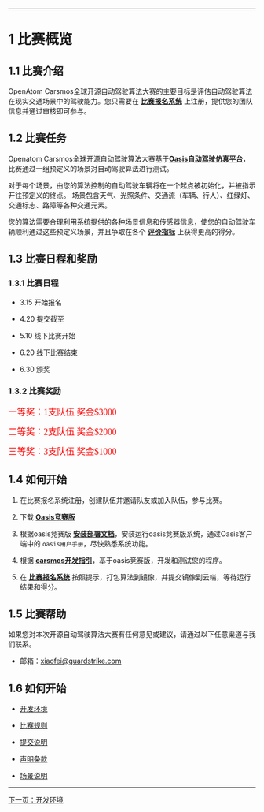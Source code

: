 ***

# 1 比赛概览

## 1.1 比赛介绍

OpenAtom Carsmos全球开源自动驾驶算法大赛的主要目标是评估自动驾驶算法在现实交通场景中的驾驶能力。您只需要在 [**比赛报名系统**](https://race.carsmos.cn/) 上注册，提供您的团队信息并通过审核即可参与。

## 1.2 比赛任务

Openatom Carsmos全球开源自动驾驶算法大赛基于[**Oasis自动驾驶仿真平台**](https://guardstrike.com/tech.html)，比赛通过一组预定义的场景对自动驾驶算法进行测试。

对于每个场景，由您的算法控制的自动驾驶车辆将在一个起点被初始化，并被指示开往预定义的终点。 场景包含天气、光照条件、交通流（车辆、行人）、红绿灯、交通标志、路障等各种交通元素。

您的算法需要合理利用系统提供的各种场景信息和传感器信息，使您的自动驾驶车辆顺利通过这些预定义场景，并且争取在各个 [**评价指标**](rules.md#) 上获得更高的得分。

## 1.3 比赛日程和奖励

### 1.3.1 比赛日程
- 3.15 开始报名 

- 4.20 提交截至

- 5.10 线下比赛开始

- 6.20 线下比赛结束

- 6.30 颁奖

### 1.3.2 比赛奖励

<font color=red size=4 face="黑体">一等奖：1支队伍 奖金$3000</font>

<font color=red size=4 face="黑体">二等奖：2支队伍  奖金$2000</font>

<font color=red size=4 face="黑体">三等奖：3支队伍 奖金$1000</font>

## 1.4 如何开始

1. 在比赛报名系统注册，创建队伍并邀请队友或加入队伍，参与比赛。

2. 下载 [**Oasis竞赛版**](https://carsmos.oss-cn-chengdu.aliyuncs.com/oasis-bisai.tar.gz) 

3. 根据oasis竞赛版 [__安装部署文档__](install.md#21-开发环境配置)，安装运行oasis竞赛版系统，通过Oasis客户端中的 `oasis用户手册`，尽快熟悉系统功能。

4. 根据 [__carsmos开发指引__](install.md#22-开始开发)，基于oasis竞赛版，开发和测试您的程序。

5. 在 [**比赛报名系统**](https://race.carsmos.cn/) 按照提示，打包算法到镜像，并提交镜像到云端，等待运行结果和得分。

## 1.5 比赛帮助

如果您对本次开源自动驾驶算法大赛有任何意见或建议，请通过以下任意渠道与我们联系。

- 邮箱：xiaofei@guardstrike.com

## 1.6 如何开始

- [开发环境](install.md)

- [比赛规则](rules.md)

- [提交说明](submit.md)

- [声明条款](clause.md)

- [场景说明](scenarios.md)

***

[下一页：开发环境](install.md)